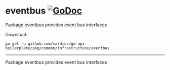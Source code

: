 # eventbus [![GoDoc](https://godoc.org/github.com/vardius/go-api-boilerplate/pkg/common/infrastructure/eventbus?status.svg)](https://godoc.org/github.com/vardius/go-api-boilerplate/pkg/common/infrastructure/eventbus)
Package eventbus provides event bus interfaces

Download:
```shell
go get -u github.com/vardius/go-api-boilerplate/pkg/common/infrastructure/eventbus
```

* * *
Package eventbus provides event bus interfaces

